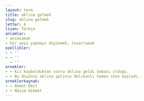 ```yaml
---
layout: term
title: aklına gelmek
slug: aklina-gelmek
letter: A
lisan: Türkçe
anlamlar:
- anımsamak
- bir şeyi yapmayı düşünmek, tasarlamak
ozellikler:
- - ''
- - ''
  - ''
ornekler:
- - Kız kaybolduktan sonra aklına geldi babası olduğu.
- - Bu düşünce aklına gelince delikanlı hemen söze başladı.
orneklerkaynak:
- - Ahmet Ümit
- - Nâzım Hikmet
---
```


